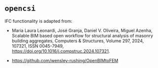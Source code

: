 # `opencsi`


IFC functionality is adapted from:

- Maria Laura Leonardi, José Granja, Daniel V. Oliveira, Miguel Azenha, Scalable BIM based open workflow for structural analysis of masonry building aggregates, Computers & Structures, Volume 297, 2024, 107321, ISSN 0045-7949, https://doi.org/10.1016/j.compstruc.2024.107321.

- https://github.com/wensley-rushing/OpenBIMtoFEM

